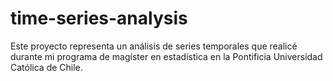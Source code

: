 # time-series-analysis

Este proyecto representa un análisis de series temporales que realicé durante mi programa de magíster en estadística en la Pontificia Universidad Católica de Chile.
